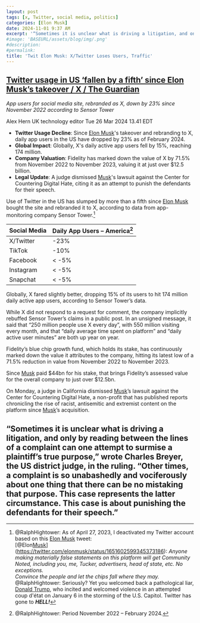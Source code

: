 ```yaml
---
layout: post
tags: [x, Twitter, social media, politics]
categories: [Elon Musk]
date: 2024-11-01 9:37 AM
excerpt: '“Sometimes it is unclear what is driving a litigation, and only by reading between the lines of a complaint can one attempt to surmise a plaintiff’s true purpose. Other times, a complaint is so unabashedly and vociferously about one thing that there can be no mistaking that purpose. This case represents the latter circumstance. This case is about punishing the defendants for their speech.” – wrote Charles Breyer, the US district judge, in the ruling dismissing X/Twitter lawsuit against Center for Countering Digital Hate.'
#image: 'BASEURL/assets/blog/img/.png'
#description:
#permalink:
title: 'Twit Elon Musk: X/Twitter Loses Users, Traffic'
---
```



## [Twitter usage in US ‘fallen by a fifth’ since Elon Musk’s takeover / X / The Guardian](https://www.theguardian.com/technology/2024/mar/26/twitter-usage-in-us-fallen-by-a-fifth-since-elon-musks-takeover)

*App users for social media site, rebranded as X, down by 23% since November 2022 according to Sensor Tower*

Alex Hern UK technology editor
Tue 26 Mar 2024 13.41 EDT

- **Twitter Usage Decline**: Since [Elon Musk](https://x.com/elonmusk)'s takeover and rebranding to X, daily app users in the US have dropped by 23% as of February 2024.
- **Global Impact**: Globally, X's daily active app users fell by 15%, reaching 174 million.
- **Company Valuation**: Fidelity has marked down the value of X by 71.5% from November 2022 to November 2023, valuing it at just over $12.5 billion.
- **Legal Update**: A judge dismissed [Musk](https://x.com/elonmusk)'s lawsuit against the Center for Countering Digital Hate, citing it as an attempt to punish the defendants for their speech.

Use of Twitter in the US has slumped by more than a fifth since [Elon Musk](https://x.com/elonmusk) bought the site and rebranded it to X, according to data from app-monitoring company Sensor Tower.[^11]

[^11]: @RalphHightower: As of April 27, 2023, I deactivated my Twitter account based on this [Elon Musk](https://x.com/elonmusk) tweet:<br />[@Elon[Musk](https://x.com/elonmusk)](https://twitter.com/elonmusk/status/1651602599345373186): *Anyone making materially false statements on this platform will get Community Noted, including you, me, Tucker, advertisers, head of state, etc. No exceptions. <br />Convince the people and let the chips fall where they may.* <br />@RalphHightower: Seriously? Yet you welcomed back a pathological liar, [Donald Trump](https://x.com/realdonaldtrump), who incited and welcomed violence in an attempted coup d'état on January 6 in the storming of the U.S. Capitol. Twitter has gone to ***HELL!***

| Social Media | Daily App Users – America[^21] |
|---|---|
| X/Twitter | -23% |
| TikTok | -10% |
| Facebook | < -5% |
| Instagram | < -5% |
| Snapchat | < -5% |

[^21]: @RalphHightower: Period November 2022 – February 2024.

Globally, X fared slightly better, dropping 15% of its users to hit 174 million daily active app users, according to Sensor Tower’s data.

While X did not respond to a request for comment, the company implicitly rebuffed Sensor Tower’s claims in a public post. In an unsigned message, it said that “250 million people use X every day”, with 550 million visiting every month, and that “daily average time spent on platform” and “daily active user minutes” are both up year on year.


Fidelity’s blue chip growth fund, which holds its stake, has continuously marked down the value it attributes to the company, hitting its latest low of a 71.5% reduction in value from November 2022 to November 2023.

Since [Musk](https://x.com/elonmusk) paid \$44bn for his stake, that brings Fidelity’s assessed value for the overall company to just over \$12.5bn.

On Monday, a judge in California dismissed [Musk](https://x.com/elonmusk)’s lawsuit against the Center for Countering Digital Hate, a non-profit that has published reports chronicling the rise of racist, antisemitic and extremist content on the platform since [Musk](https://x.com/elonmusk)’s acquisition.

“Sometimes it is unclear what is driving a litigation, and only by reading between the lines of a complaint can one attempt to surmise a plaintiff’s true purpose,” wrote Charles Breyer, the US district judge, in the ruling. “Other times, a complaint is so unabashedly and vociferously about one thing that there can be no mistaking that purpose. This case represents the latter circumstance. This case is about punishing the defendants for their speech.”
- 